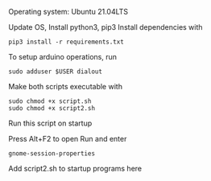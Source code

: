 Operating system: Ubuntu 21.04LTS

Update OS, Install python3, pip3
Install dependencies with
```
pip3 install -r requirements.txt
```
To setup arduino operations, run

```
sudo adduser $USER dialout
```
Make both scripts executable with
```
sudo chmod +x script.sh
sudo chmod +x script2.sh
```
Run this script on startup

Press Alt+F2 to open Run and enter
```
gnome-session-properties
```
Add script2.sh to startup programs here
